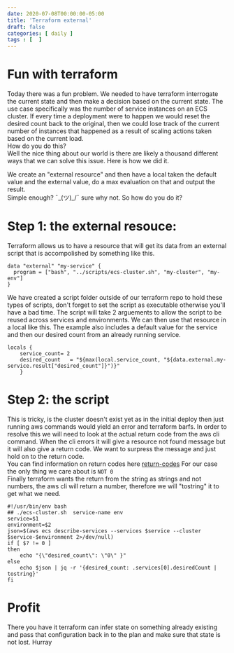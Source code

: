 ```yaml
---
date: 2020-07-08T00:00:00-05:00
title: 'Terraform external'
draft: false
categories: [ daily ]
tags : [  ]
---
```

# Fun with terraform

Today there was a fun problem.  We needed to have terraform interrogate the current state and then make a decision based on the current state.   The use case specifically was the number of service instances on an ECS cluster.  If every time a deployment were to happen we would reset the desired count back to the original, then we could lose track of the current number of instances that happened as a result of scaling actions taken based on the current load.  
How do you do this?  
Well the nice thing about our world is there are likely a thousand different ways that we can solve this issue.   Here is how we did it.

We create an "external resource" and then have a local taken the default value and the external value, do a max evaluation on that and output the result.  
Simple enough?  ¯\_(ツ)_/¯ sure why not.  So how do you do it?

# Step 1: the external resouce:
Terraform allows us to have a resource that will get its data from an external script that is accompolished by something like this.
```
data "external" "my-service" {
  program = ["bash", "../scripts/ecs-cluster.sh", "my-cluster", "my-env"]
}
```

We have created a script folder outside of our terraform repo to hold these types of scripts, don't forget to set the script as executable otherwise you'll have a bad time. The script will take 2 arguements to allow the script to be reused across services and environments.
We can then use that resource in a local like this. The example also includes a default value for the service and then our desired count from an already running service.
```
locals {
    service_count= 2
    desired_count   = "${max(local.service_count, "${data.external.my-service.result["desired_count"]}")}" 
    }
``` 

# Step 2: the script  
This is tricky,  is the cluster doesn't exist yet as in the initial deploy then just running aws commands would yield an error and terraform barfs.  In order to resolve this we will need to look at the actual return code from the aws cli command.  When the cli errors it will give a resource not found message but it will also give a return code.  We want to surpress the message and just hold on to the return code.  
You can find information on return codes here [return-codes](https://awscli.amazonaws.com/v2/documentation/api/latest/topic/return-codes.html) For our case the only thing we care about is `NOT 0`  
Finally terraform wants the return from the string as strings and not numbers, the aws cli will return a number, therefore we will "tostring" it to get what we need.  
```
#!/usr/bin/env bash
## ./ecs-cluster.sh  service-name env
service=$1
environment=$2
json=$(aws ecs describe-services --services $service --cluster $service-$environment 2>/dev/null)
if [ $? != 0 ]
then
    echo "{\"desired_count\": \"0\" }"
else
    echo $json | jq -r '{desired_count: .services[0].desiredCount | tostring}'
fi
```

# Profit  
There you have it  terraform can infer state on something already existing and pass that configuration back in to the plan and make sure that state is not lost.   Hurray

